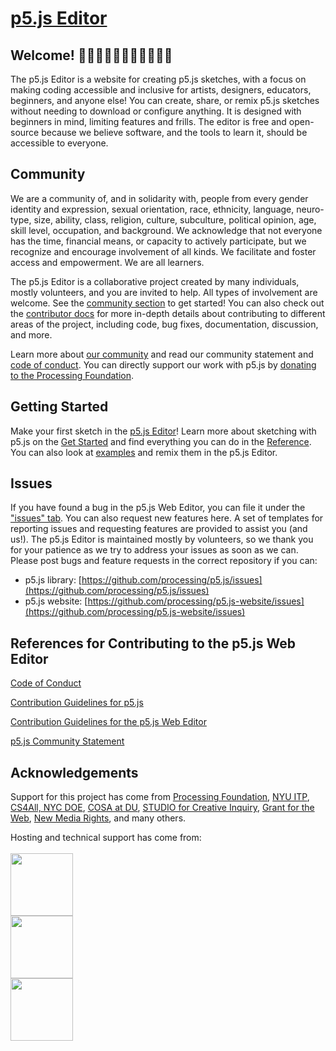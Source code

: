 # [p5.js Editor](https://editor.p5js.org)

## Welcome! 👋👋🏿👋🏽👋🏻👋🏾👋🏼

The p5.js Editor is a website for creating p5.js sketches, with a focus on making coding accessible and inclusive for artists, designers, educators, beginners, and anyone else! You can create, share, or remix p5.js sketches without needing to download or configure anything. It is designed with beginners in mind, limiting features and frills. The editor is free and open-source because we believe software, and the tools to learn it, should be accessible to everyone.

## Community

We are a community of, and in solidarity with, people from every gender identity and expression, sexual orientation, race, ethnicity, language, neuro-type, size, ability, class, religion, culture, subculture, political opinion, age, skill level, occupation, and background. We acknowledge that not everyone has the time, financial means, or capacity to actively participate, but we recognize and encourage involvement of all kinds. We facilitate and foster access and empowerment. We are all learners.

The p5.js Editor is a collaborative project created by many individuals, mostly volunteers, and you are invited to help. All types of involvement are welcome. See the [community section](https://p5js.org/community) to get started! You can also check out the [contributor docs](./contributor_docs/README.md) for more in-depth details about contributing to different areas of the project, including code, bug fixes, documentation, discussion, and more.

Learn more about [our community](https://p5js.org/community/) and read our community statement and [code of conduct](./.github/CODE_OF_CONDUCT.md). You can directly support our work with p5.js by [donating to the Processing Foundation](https://processingfoundation.org/support).

## Getting Started

Make your first sketch in the [p5.js Editor](https://editor.p5js.org/)! Learn more about sketching with p5.js on the [Get Started](https://p5js.org/get-started/) and find everything you can do in the [Reference](https://p5js.org/reference/). You can also look at [examples](https://editor.p5js.org/p5/sketches) and remix them in the p5.js Editor.


## Issues

If you have found a bug in the p5.js Web Editor, you can file it under the ["issues" tab](https://github.com/processing/p5.js-web-editor/issues). You can also request new features here. A set of templates for reporting issues and requesting features are provided to assist you (and us!). The p5.js Editor is maintained mostly by volunteers, so we thank you for your patience as we try to address your issues as soon as we can. Please post bugs and feature requests in the correct repository if you can:

* p5.js library: [https://github.com/processing/p5.js/issues](https://github.com/processing/p5.js/issues)
* p5.js website: [https://github.com/processing/p5.js-website/issues](https://github.com/processing/p5.js-website/issues)


## References for Contributing to the p5.js Web Editor

[Code of Conduct](https://editor.p5js.org/code-of-conduct)

[Contribution Guidelines for p5.js](https://p5js.org/contributor-docs/#/)

[Contribution Guidelines for the p5.js Web Editor](https://github.com/processing/p5.js-web-editor/tree/develop/contributor_docs)

[p5.js Community Statement](https://p5js.org/community/)


## Acknowledgements

Support for this project has come from [Processing Foundation](https://processingfoundation.org/), [NYU ITP](https://tisch.nyu.edu/itp), [CS4All, NYC DOE](http://cs4all.nyc/), [COSA at DU](https://liberalarts.du.edu/emergent-digital-practices/open-source-arts), [STUDIO for Creative Inquiry](https://studioforcreativeinquiry.org/), [Grant for the Web](https://www.grantfortheweb.org/), [New Media Rights](https://www.newmediarights.org/), and many others. 

Hosting and technical support has come from: 
<br />
<br />
<a href="https://releasehub.com/" target="_blank"><img width="100" src="https://assets.website-files.com/603dd147c5b0a480611bd348/603dd147c5b0a469bc1bd451_logo--dark.svg" /></a>
<br />
<a href="https://www.browserstack.com/" target="_blank"><img width="100" src="https://user-images.githubusercontent.com/6063380/46976166-ab280a80-d096-11e8-983b-18dd38c8cc9b.png" /></a>
<br />
<a href="https://www.fastly.com/" target="_blank"><img width="100" src="https://cdn-assets-us.frontify.com/s3/frontify-enterprise-files-us/eyJwYXRoIjoiZmFzdGx5XC9hY2NvdW50c1wvYzJcLzQwMDEwMjNcL3Byb2plY3RzXC8xMVwvYXNzZXRzXC80ZVwvNzc0XC9lZTZmYzlkOWYzNWE1NjBkNjUzNjFkNGI0NGQ2MTNmZi0xNjIxNTIyODg4LnBuZyJ9:fastly:nVuY3PxyFqQMI6elJsMzxAGLH3IFlmiuMdacHAGRMkE?width=2400" /></a>
